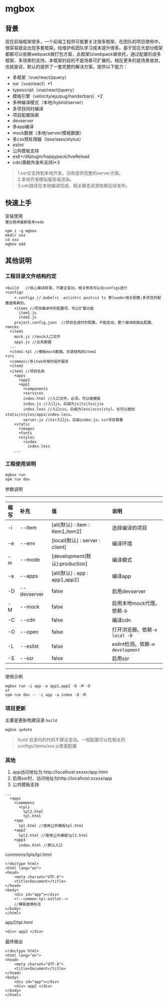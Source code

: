 # mgbox  

## 背景
   现在前端框架很多，一个前端工程师可能要关注很多框架，在团队的项目使用中，很容易就会出现多套框架。给维护和团队学习成本提升很多。基于现在大部分框架都都可以依赖webpack做打包方案，此框架以webpack做依托，通过配置形成多框架、多场景的支持。本框架的目的不是场景可扩展的，相反更多的是场景收敛，也就是说，默认的提供了一套完整的解决方案。提供以下能力：
+ 多框架（vue/react/jquery）  
+ ssr（vue/react）*1 
+ typescript（vue/react/jquery）
+ 模板引擎（velocity/ejs/pug/handerbars）*2
+ 多种编译模式（本地/hybird/server）
+ 多项目同时编译
+ 项目配置隔离
+ devserver
+ 多app编译
+ mock数据（本地/server/模板数据）
+ 多css预处理器（less/sass/stylus）
+ eslint
+ 公共模板支持
+ es6+/dllplugin/happypack/liveReload
+ cdn(需额外发布支持)*3
> 1.ssr仅支持到本地开发，没有提供完整的server方案。  
2.本地开发模拟服务端渲染。  
3.cdn路径在本地编译完成，相关静态资源依赖后续发布。

## 快速上手
安装使用   
`建议使用最新版本node`
```
npm i -g mgbox
mkdir xxx
cd xxx
mgbox add
```
## 其他说明
### 工程目录文件结构约定 
```
+build   //核心编译目录。不建议变动，相关修改可以在configs进行  
+configs 
    +.configs //.babelrc .eslintrc postcss ts 等loader相关配置;多项目的配置是隔离的。
    +items //项目编译中的配置项，可以扩展功能
      item1.js 
      item2.js 
    project.config.json  //项目生成时的配置。不能变动，整个编译依赖此配置。
+mocks  
  +item1 
    mock.js //mock入口文件
    app1.js //业务数据
  ...
  +item1-tpl //模板mock数据。目录结构同item1
+src  
  +common//多item共用的组件服务
  +item2
  +item1 //项目名称
    +apps
      +app2
      +app1
        +components
        +services
        index.html //入口文件。必须。可以做模板
        index.js //入口js。后缀为js|ts|tsx|jsx
        index.less //入口css。后缀为less|scss|styl。也可以放到static/styles/app1/index.less。
        server.js //ssr入口js。后缀index.js。ssr项目需要
    +static
      +images
      +fonts
      +styles
        +index
          index.less 
    ...
```   
### 工程使用说明
```
mgbox run 
npm run dev
```
参数说明  
***

 缩写 | 补充 | 值 | 说明   
:---|:---|:----|:----
 -i | --item | [all(默认) : item : item1,item2] | 选择编译的项目 
 -e | --env | [local(默认) : server : client] | 编译环境 
 -m | --mode | [development(默认):production] | 编译模式 
-a | --apps | [all(默认) : app : app1,app2] | 编译app
-D | --devserver | false | 启用devserver
-M | --mock | false | 启用本地mock代理。依赖`-D`
-C | --cdn | false | 编译cdn 
-O | --open | false | 打开浏览器。依赖`-e local -D`
-L | --eslist | false | eslint检测。依赖`-m development`
-S | --ssr | false | 启用ssr 
 
***
使用示例  
```
mgbox run -i app -a app1,app2 -D -M -O
or
npm run dev -- -i app -a index -D -M 
```
### 项目更新
主要是更新构建目录 `build`
```
mgbox update
```
> build 目录内的代码不建议变动。一般配置可以在相关的 configs/items/xxx.js里面配置
### 其他
1. app访问地址为 http://localhost:xxxxx/app.html
2. 启用ssr时，访问地址为http://localhost:xxxxx/app
3. 公共模板支持
``` 
...
  +apps
    +commmons
      +tpls
        tpl2.html
        tpl.html 
    +app
      tpl.html //使用公共模板tpl.html
    +app2
      tpl2.html //使用公共模板tpl2.html
    +app3
      index.html //默认入口
```
commons/tpls/tpl.html
```
<!doctype html>
<html lang="en">
<head>
    <meta charset="UTF-8">
    <title>Document</title>
</head>
<body>
    <div id="app"></div>
    <!--common-tpl-outlet-->
    //模板替换标志
</body>
</html>
```
app2/tpl.html
```
<div> app2 </div>

```
最终输出
```
<!doctype html>
<html lang="en">
<head>
    <meta charset="UTF-8">
    <title>Document</title>
</head>
<body>
    <div id="app"></div>
    <div> app2 </div>
</body>
</html>

```


